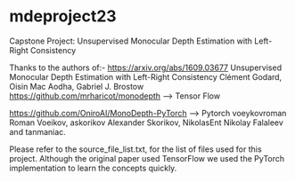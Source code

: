 # mdeproject23
Capstone Project: Unsupervised Monocular Depth Estimation with Left-Right Consistency

Thanks to the authors of:-
https://arxiv.org/abs/1609.03677
Unsupervised Monocular Depth Estimation with Left-Right Consistency
Clément Godard, Oisin Mac Aodha, Gabriel J. Brostow
https://github.com/mrharicot/monodepth --> Tensor Flow

https://github.com/OniroAI/MonoDepth-PyTorch --> Pytorch
voeykovroman Roman Voeikov, askorikov Alexander Skorikov, NikolasEnt Nikolay Falaleev and tanmaniac.

Please refer to the source_file_list.txt, for the list of files used for this project.
Although the original paper used TensorFlow we used the PyTorch implementation to learn the concepts quickly.
